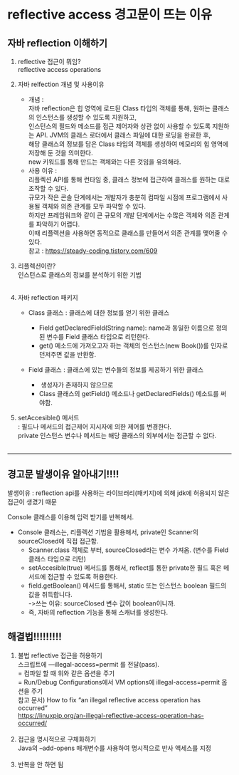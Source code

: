 # reflective access 경고문이 뜨는 이유

## 자바 reflection 이해하기
1. reflective 접근이 뭐임?<br>
   reflective access operations

2. 자바 relfection 개념 및 사용이유<br>
    - 개념 : <br>자바 reflection은 힙 영역에 로드된 Class 타입의 객체를 통해, 원하는 클래스의 인스턴스를 생성할 수 있도록 지원하고,<br>
      인스턴스의 필드와 메소드를 접근 제어자와 상관 없이 사용할 수 있도록 지원하는 API.
      JVM의 클래스 로더에서 클래스 파일에 대한 로딩을 완료한 후, <br>
      해당 클래스의 정보를 담은 Class 타입의 객체를 생성하여 메모리의 힙 영역에 저장해 둔 것을 의미한다.
      <br>new 키워드를 통해 만드는 객체와는 다른 것임을 유의해라.
    - 사용 이유 : <br>리플렉션 API를 통해 런타임 중, 클래스 정보에 접근하여 클래스를 원하는 대로 조작할 수 있다.
      <br>규모가 작은 콘솔 단계에서는 개발자가 충분히 컴파일 시점에 프로그램에서 사용될 객체와 의존 관계를 모두 파악할 수 있다.
      <br>하지만 프레임워크와 같이 큰 규모의 개발 단계에서는 수많은 객체와 의존 관계를 파악하기 어렵다.
      <br>이때 리플렉션을 사용하면 동적으로 클래스를 만들어서 의존 관계를 맺어줄 수 있다.
      <br>
      참고 : https://steady-coding.tistory.com/609


3. 리플렉션이란?<br>
   인스턴스로 클래스의 정보를 분석하기 위한 기법   <br>   <br>

4. 자바 reflection 패키지 <br>
    - Class 클래스 : 클래스에 대한 정보를 얻기 위한 클래스
        - Field getDeclaredField(String name): name과 동일한 이름으로 정의된 변수를 Field 클래스 타입으로 리턴한다.
        - get() 메소드에 가져오고자 하는 객체의 인스턴스(new Book())를 인자로 던져주면 값을 반환함.

    - Field 클래스 : 클래스에 있는 변수들의 정보를 제공하기 위한 클래스
        -  생성자가 존재하지 않으므로
        - Class 클래스의 getField() 메소드나 getDeclaredFields() 메소드를 써야함.

5. setAccesible() 메서드<BR>:
   필드나 메서드의 접근제어 지시자에 의한 제어를 변경한다.<BR>
   private 인스턴스 변수나 메서드는 해당 클래스의 외부에서는 접근할 수 없다.
   <BR><BR>
---

## 경고문 발생이유 알아내기!!!!
<p>
발생이유 : reflection api를 사용하는 라이브러리(패키지)에 의해 jdk에 허용되지 않은 접근이 생겼기 때문

Console 클래스를 이용해 입력 받기를 반복해서.
- Console 클래스는, 리플렉션 기법을 활용해서, private인 Scanner의 sourceClosed에 직접 접근함.
    - Scanner.class 객체로 부터, sourceClosed라는 변수 가져옴. (변수를 Field 클래스 타입으로 리턴)
    - setAccesible(true) 메서드를 통해서, reflect를 통한 private한 필드 혹은 메서드에 접근할 수 있도록 허용한다.
    - field.getBoolean() 메서드를 통해서, static 또는 인스턴스 boolean 필드의 값을 취득합니다.<br>
      ->쓰는 이유:  sourceClosed 변수 값이 boolean이니까.
    - 즉, 자바의 reflection 기능을 통해 스캐너를 생성한다.
</p>

##  해결법!!!!!!!!!

1. 불법 reflective 접근을 허용하기<br>
   스크립트에 —illegal-access=permit 를 전달(pass).<br>
   = 컴파일 할 때 위와 같은 옵션을 주기<br>
   = Run/Debug Configurations에서
   VM options에 illegal-access=permit 옵션을 주기<br>
   참고 문서) How to fix “an illegal reflective access operation has occurred”<br>
   https://linuxpip.org/an-illegal-reflective-access-operation-has-occurred/
   <br><br>
2. 접근을 명시적으로 구체화하기<br>
   Java의 –add-opens 매개변수를 사용하여 명시적으로 반사 액세스를 지정
   <br><br>
3. 반복을 안 하면 됨